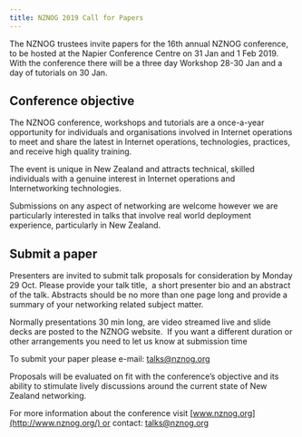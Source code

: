 ```yaml
---
title: NZNOG 2019 Call for Papers
---
```

The NZNOG trustees invite papers for the 16th annual NZNOG conference, to be hosted at the Napier Conference Centre on 31 Jan and 1 Feb 2019. With the conference there will be a three day Workshop 28-30 Jan and a day of tutorials on 30 Jan.

## Conference objective
The NZNOG conference, workshops and tutorials are a once-a-year opportunity for individuals and organisations involved in Internet operations to meet and share the latest in Internet operations, technologies, practices, and receive high quality training.

The event is unique in New Zealand and attracts technical, skilled individuals with a genuine interest in Internet operations and Internetworking technologies.

Submissions on any aspect of networking are welcome however we are particularly interested in talks that involve real world deployment experience, particularly in New Zealand.

## Submit a paper
Presenters are invited to submit talk proposals for consideration by Monday 29 Oct. Please provide your talk title,  a short presenter bio and an abstract of the talk. Abstracts should be no more than one page long and provide a summary of your networking related subject matter.

Normally presentations 30 min long, are video streamed live and slide decks are posted to the NZNOG website.  If you want a different duration or other arrangements you need to let us know at submission time

To submit your paper please e-mail: [talks@nznog.org](mailto:talks@nznog.org)

Proposals will be evaluated on fit with the conference’s objective and its ability to stimulate lively discussions around the current state of New Zealand networking.

For more information about the conference visit [www.nznog.org](http://www.nznog.org/) or contact: [talks@nznog.org](mailto:talks@nznog.org)
